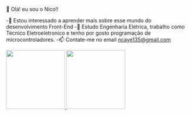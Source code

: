  👋 Olá! eu sou o Nico!!
 
 -👀 Estou interessado a aprender mais sobre esse mundo do desenvolvimento Front-End
 -🌱 Estudo Engenharia Elétrica, trabalho como Técnico Eletroeletronico e tenho por gosto programação de microcontroladores.
 -📫 Contate-me no email ncaye135@gmail.com

<a href="https://github.com/caye-nico">
  <img height="160em" src="https://github-readme-stats.vercel.app/api?username=caye-nico&show_icons=true&theme=white&include_all_commits=true&count_private=true"/>
    <img height="160em" src="https://github-readme-stats.vercel.app/api/top-langs/?username=caye-nico&layout=compact&langs_count=7&theme=white"/>

